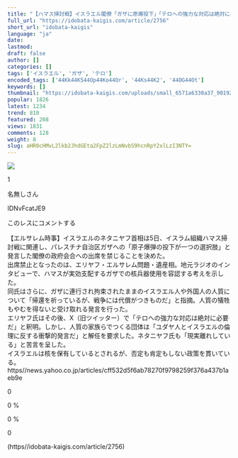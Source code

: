 ```yaml
---
title: "【ハマス掃討戦】イスラエル閣僚「ガザに原爆投下」「テロへの強力な対応は絶対に必要」発言、政府会合への出席禁止に"
full_url: "https://idobata-kaigis.com/article/2756"
short_url: "idobata-kaigis"
language: "ja"
date: 
lastmod: 
draft: false
author: []
categories: []
tags: ['イスラエル', 'ガザ', 'テロ']
encoded_tags: ['44Kk44K544Op44Ko44Or', '44Ks44K2', '44OG44Ot']
keywords: []
thumbnail: "https://idobata-kaigis.com/uploads/small_6571a6330a37_901925078a.jpg"
popular: 1826
latest: 1234
trend: 810
featured: 208
views: 1831
comments: 128
weight: 8
slug: aHR0cHMvL2lkb2JhdGEta2FpZ2lzLmNvbS9hcnRpY2xlLzI3NTY=
---
```


![](https://idobata-kaigis.com/uploads/small_6571a6330a37_901925078a.jpg)

<div><p class='text-pink-100 text-sm'><p class='mr-2'>1</p><p class='mr-2'>名無しさん</p><p class='hidden xlinline-block'>IDNvFcatJE9</p></p><p class='flex items-center text-gray-400'><p class='text-xs mdtext-sm hovercursor-pointer'>このレスにコメントする</p></p><p class='px-2 lgpx-8'><p class='tracking-wide break-all text-base lgtext-lg'>【エルサレム時事】イスラエルのネタニヤフ首相は5日、イスラム組織ハマス掃討戦に関連し、パレスチナ自治区ガザへの「原子爆弾の投下が一つの選択肢」と発言した閣僚の政府会合への出席を禁じることを決めた。<br>出席禁止となったのは、エリヤフ・エルサレム問題・遺産相。地元ラジオのインタビューで、ハマスが実効支配するガザでの核兵器使用を容認する考えを示した。<br>同氏はさらに、ガザに連行され拘束されたままのイスラエル人や外国人の人質について「帰還を祈っているが、戦争には代償がつきものだ」と指摘。人質の犠牲もやむを得ないと受け取れる発言を行った。<br>エリヤフ氏はその後、X（旧ツイッター）で「テロへの強力な対応は絶対に必要だ」と釈明。しかし、人質の家族らでつくる団体は「ユダヤ人とイスラエルの倫理に反する衝撃的発言だ」と解任を要求した。ネタニヤフ氏も「現実離れしている」と苦言を呈した。<br>イスラエルは核を保有しているとされるが、否定も肯定もしない政策を貫いている。 <br>https//news.yahoo.co.jp/articles/cff532d5f6ab78270f9798259f376a437b1aeb9e<br></p></p><p class='flex items-center mr-2 hovercursor-pointer'><p class='pl-1 text-sm mdtext-base'>0</p></p><p class=' w-full h-full bg-gray-200 absolute '></p><p class='text-white text-xs text-center'>0 %</p><p class='text-white text-xs text-center'>0 %</p><p class='flex items-center mr-2 hovercursor-pointer'><p class='pl-1 text-sm mdtext-base'>0</p></p></div>

(https//idobata-kaigis.com/article/2756)
